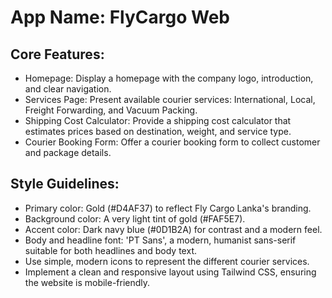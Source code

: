 # **App Name**: FlyCargo Web

## Core Features:

- Homepage: Display a homepage with the company logo, introduction, and clear navigation.
- Services Page: Present available courier services: International, Local, Freight Forwarding, and Vacuum Packing.
- Shipping Cost Calculator: Provide a shipping cost calculator that estimates prices based on destination, weight, and service type.
- Courier Booking Form: Offer a courier booking form to collect customer and package details.

## Style Guidelines:

- Primary color: Gold (#D4AF37) to reflect Fly Cargo Lanka's branding.
- Background color: A very light tint of gold (#FAF5E7).
- Accent color: Dark navy blue (#0D1B2A) for contrast and a modern feel.
- Body and headline font: 'PT Sans', a modern, humanist sans-serif suitable for both headlines and body text.
- Use simple, modern icons to represent the different courier services.
- Implement a clean and responsive layout using Tailwind CSS, ensuring the website is mobile-friendly.